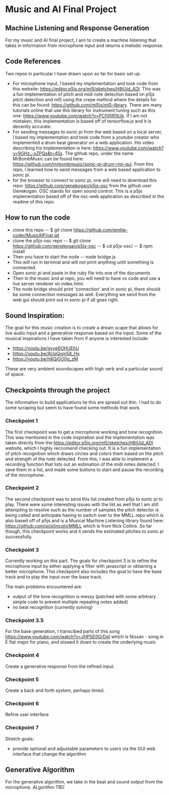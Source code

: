 # Music and AI Final Project
## Machine Listening and Response Generation
For my music and AI final project, I aim to create a machine listening that takes in information from microphone input and returns a melodic response. 

## Code References
Two repos in particular I have drawn upon so far for basic set up.
- For microphone input, I based my implementation and took code from this website: https://editor.p5js.org/ml5/sketches/H8iUid_ADl. This was a fun implementation of pitch and midi note detection based on p5js pitch detection and ml5 using the crepe method where the details for this can be found: https://github.com/ml5js/ml5-library. There are many tutorials online that use this library for instrument tuning such as this one: https://www.youtube.com/watch?v=PCf0fjR1tUk. If I am not mistaken, this implementation is based off of tensorflow.js and it is decently accurate. 
- For sending messages to sonic pi from the web based on a local server, I based my implementation and took code from a youtube creator who implemented a drum beat generator on a web application. His video describing his implementation is here: https://www.youtube.com/watch?v=9GHz_-xZPQs&t=45s. The github repo, under the name MrBombMusic can be found here: https://github.com/mrbombmusic/sonic-pi-drum-rnn-gui. From this repo, I learned how to send messages from a web based application to sonic pi. 
- for the browser to connect to sonic pi, one will need to download this repo: https://github.com/genekogan/p5js-osc from the github user Genekogan. OSC stands for open sound control. This is a p5js implementation based off of the osc-web application as described in the readme of this repo. 

## How to run the code
- clone this repo
-- $ git clone https://github.com/emilie-coder/MusicAIFinal.git
- clone the p5js-osc repo
-- $ git clone https://github.com/genekogan/p5js-osc
-- $ cd p5js-osc/
-- $ npm install
- Then you have to start the node
-- node bridge.js
- This will run in terminal and will not print anything until something is connected.
- Open sonic pi and paste in the ruby file into one of the documents
- Then in the music and ai repo, you will need to have vs code and use a live server renderer on index.html. 
- The node bridge should print 'connection' and in sonic pi, there should be some connection messages as well. Everything we send from the web gui should print out in sonic pi if all goes right. 
## Sound Inspiration:
The goal for this music creation is to create a dream scape that allows for live audio input and a generative response based on the input.
Some of the musical inspirations I have taken from if anyone is interested include:
- https://youtu.be/gyye6OHUEhU
- https://youtu.be/AUqQom58_Hs
- https://youtu.be/h8QjGO0g_zM

These are very ambient soundscapes with high verb and a particular sound of space. 

## Checkpoints through the project
The information to build applications lie this are spread out thin. I had to do some scraping but seem to have found some methods that work.

### Checkpoint 1
The first checkpoint was to get a microphone working and tone recognition. This was mentioned in the code inspiration and the implementation was taken directly from the https://editor.p5js.org/ml5/sketches/H8iUid_ADl website, which I highly reccomend checking out. It is a fun implementation of pitch recognition which draws circles and colors them based on the pitch and strength of the note detected. From this, I was able to implement a recording function that lists out an estimation of the midi notes detected. I save them in a list, and made some buttons to start and pause the recording of the microphone. 

### Checkpoint 2
The second checkpoint was to send this list created from p5js to sonic pi to play. There were some interesting issues with the list as well that I am still attempting to resolve such as the number of samples the pitch detector is being called and anticipate having to switch over to the MMLL repo which is also based off of p5js and is a Musical Machine Listening library found here: https://github.com/sicklincoln/MMLL which is from Nick Collins. So far though, this checkpoint works and it sends the estimated pitches to sonic pi successfully.

### Checkpoint 3
Currently working on this part. The goals for checkpoint 3 is to refine the microphone input by either applying a filter with javascript or obtaining a better microphone. This checkpoint also includes the goal to have the base track and to play the input over the base track. 

The main problems encountered are:
- output of the tone recognition is messy (patched with some arbitrary simple code to prevent multiple repeating notes added)
- no beat recognition (currently solving)

### Checkpoint 3.5 
For the base generation, I transcibed parts of this song https://www.youtube.com/watch?v=JHPSE0GrDqI which is Nissan - song in E flat major for piano, and slowed it down to create the underlying music

### Checkpoint 4
Create a generative response from the refined input.

### Checkpoint 5
Create a back and forth system, perhaps timed.

### Checkpoint 6
Refine user interface

### Checkpoint 7
Stretch goals:
- provide optional and adjustable parameters to users via the GUI web interface that change the algorithm

## Generative Algorithm
For the generative algorithm, we take in the beat and sound output from the microphone. ALgorithm TBD


